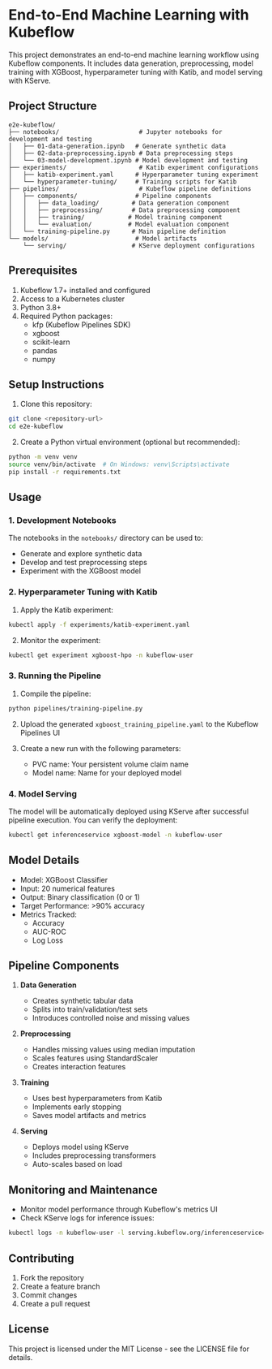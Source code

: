 # End-to-End Machine Learning with Kubeflow

This project demonstrates an end-to-end machine learning workflow using Kubeflow components. It includes data generation, preprocessing, model training with XGBoost, hyperparameter tuning with Katib, and model serving with KServe.

## Project Structure

```
e2e-kubeflow/
├── notebooks/                      # Jupyter notebooks for development and testing
│   ├── 01-data-generation.ipynb   # Generate synthetic data
│   ├── 02-data-preprocessing.ipynb # Data preprocessing steps
│   └── 03-model-development.ipynb # Model development and testing
├── experiments/                    # Katib experiment configurations
│   ├── katib-experiment.yaml      # Hyperparameter tuning experiment
│   └── hyperparameter-tuning/     # Training scripts for Katib
├── pipelines/                      # Kubeflow pipeline definitions
│   ├── components/                # Pipeline components
│   │   ├── data_loading/         # Data generation component
│   │   ├── preprocessing/        # Data preprocessing component
│   │   ├── training/            # Model training component
│   │   └── evaluation/          # Model evaluation component
│   └── training-pipeline.py      # Main pipeline definition
└── models/                        # Model artifacts
    └── serving/                  # KServe deployment configurations
```

## Prerequisites

1. Kubeflow 1.7+ installed and configured
2. Access to a Kubernetes cluster
3. Python 3.8+
4. Required Python packages:
   - kfp (Kubeflow Pipelines SDK)
   - xgboost
   - scikit-learn
   - pandas
   - numpy

## Setup Instructions

1. Clone this repository:
```bash
git clone <repository-url>
cd e2e-kubeflow
```

2. Create a Python virtual environment (optional but recommended):
```bash
python -m venv venv
source venv/bin/activate  # On Windows: venv\Scripts\activate
pip install -r requirements.txt
```

## Usage

### 1. Development Notebooks

The notebooks in the `notebooks/` directory can be used to:
- Generate and explore synthetic data
- Develop and test preprocessing steps
- Experiment with the XGBoost model

### 2. Hyperparameter Tuning with Katib

1. Apply the Katib experiment:
```bash
kubectl apply -f experiments/katib-experiment.yaml
```

2. Monitor the experiment:
```bash
kubectl get experiment xgboost-hpo -n kubeflow-user
```

### 3. Running the Pipeline

1. Compile the pipeline:
```bash
python pipelines/training-pipeline.py
```

2. Upload the generated `xgboost_training_pipeline.yaml` to the Kubeflow Pipelines UI

3. Create a new run with the following parameters:
   - PVC name: Your persistent volume claim name
   - Model name: Name for your deployed model

### 4. Model Serving

The model will be automatically deployed using KServe after successful pipeline execution. You can verify the deployment:

```bash
kubectl get inferenceservice xgboost-model -n kubeflow-user
```

## Model Details

- Model: XGBoost Classifier
- Input: 20 numerical features
- Output: Binary classification (0 or 1)
- Target Performance: >90% accuracy
- Metrics Tracked:
  - Accuracy
  - AUC-ROC
  - Log Loss

## Pipeline Components

1. **Data Generation**
   - Creates synthetic tabular data
   - Splits into train/validation/test sets
   - Introduces controlled noise and missing values

2. **Preprocessing**
   - Handles missing values using median imputation
   - Scales features using StandardScaler
   - Creates interaction features

3. **Training**
   - Uses best hyperparameters from Katib
   - Implements early stopping
   - Saves model artifacts and metrics

4. **Serving**
   - Deploys model using KServe
   - Includes preprocessing transformers
   - Auto-scales based on load

## Monitoring and Maintenance

- Monitor model performance through Kubeflow's metrics UI
- Check KServe logs for inference issues:
```bash
kubectl logs -n kubeflow-user -l serving.kubeflow.org/inferenceservice=xgboost-model
```

## Contributing

1. Fork the repository
2. Create a feature branch
3. Commit changes
4. Create a pull request

## License

This project is licensed under the MIT License - see the LICENSE file for details.